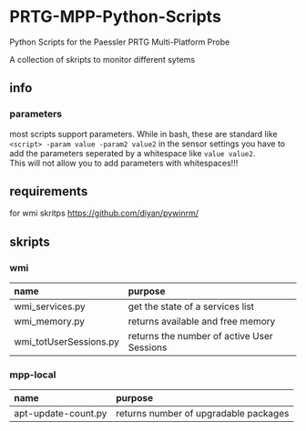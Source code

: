 # PRTG-MPP-Python-Scripts
 Python Scripts for the Paessler PRTG Multi-Platform Probe  
   
 A collection of skripts to monitor different sytems

## info

### parameters
most scripts support parameters. While in bash, these are standard like ```<script> -param value -param2 value2``` in the sensor settings you have to add the parameters seperated by a whitespace like ```value value2```.  
This will not allow you to add parameters with whitespaces!!!


## requirements
for wmi skritps https://github.com/diyan/pywinrm/


## skripts
### wmi
| name                      | purpose
|:--------------------------|:---
| wmi_services.py           | get the state of a services list
| wmi_memory.py             | returns available and free memory
| wmi_totUserSessions.py    | returns the number of active User Sessions

### mpp-local
| name                      | purpose
|:--------------------------|:---
| apt-update-count.py       | returns number of upgradable packages